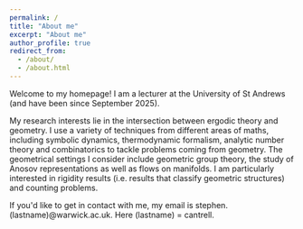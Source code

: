 ```yaml
---
permalink: /
title: "About me"
excerpt: "About me"
author_profile: true
redirect_from: 
  - /about/
  - /about.html
---
```


Welcome to my homepage! I am a lecturer at the University of St Andrews (and have been since September 2025).

My research interests lie in the intersection between ergodic theory and geometry. 
I use a variety of techniques from different areas of maths, including symbolic dynamics, thermodynamic formalism, analytic number theory and combinatorics to tackle problems coming from geometry.  The geometrical settings I consider include geometric group theory, the study of Anosov representations as well as flows on manifolds. I am particularly interested in rigidity results (i.e. results that classify geometric structures) and counting problems. 

If you'd like to get in contact with me, my email is stephen.(lastname)@warwick.ac.uk. Here (lastname) = cantrell.

